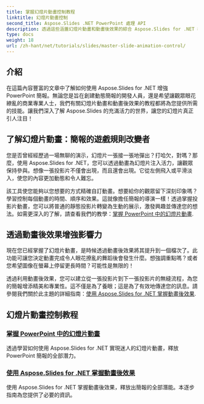 ```yaml
---
title: 掌握幻燈片動畫控制教程
linktitle: 幻燈片動畫控制
second_title: Aspose.Slides .NET PowerPoint 處理 API
description: 透過這些涵蓋幻燈片動畫和動畫後效果的綜合 Aspose.Slides for .NET 教程，釋放簡報的全部潛力。
type: docs
weight: 18
url: /zh-hant/net/tutorials/slides/master-slide-animation-control/
---
```

## 介紹

在這篇內容豐富的文章中了解如何使用 Aspose.Slides for .NET 增強 PowerPoint 簡報。無論您是旨在創建動態簡報的開發人員，還是希望讓觀眾眼花繚亂的商業專業人士，我們有關幻燈片動畫和動畫後效果的教程都將為您提供所需的技能。讓我們深入了解 Aspose.Slides 的充滿活力的世界，讓您的幻燈片真正引人注目！


## 了解幻燈片動畫：簡報的遊戲規則改變者

您是否曾經經歷過一場無聊的演示，幻燈片一張接一張地彈出？打哈欠，對嗎？那麼，使用 Aspose.Slides for .NET，您可以透過動畫為幻燈片注入活力，讓觀眾保持參與。想像一張投影片不僅會出現，而且還會出現。它從左側飛入或平滑淡入，使您的內容更加動態和令人難忘。 

該工具使您能夠以您想要的方式精確自訂動畫。想要給你的觀眾留下深刻印象嗎？學習控制每個動畫的時間、順序和效果。這就像擔任簡報的導演一樣！透過掌握投影片動畫，您可以將普通的靜態投影片轉變為生動的展示，激發興趣並傳達您的想法。如需更深入的了解，請查看我們的教學：[掌握 PowerPoint 中的幻燈片動畫](./slide-animation-in-power-point/).

## 透過動畫後效果增強影響力

現在您已經掌握了幻燈片動畫，是時候透過動畫後效果將其提升到一個檔次了。此功能可讓您決定動畫完成令人眼花撩亂的舞蹈後會發生什麼。想強調重點嗎？或者您希望圖像在螢幕上停留更長時間？可能性是無限的！

透過利用動畫後效果，您可以建立從一張投影片到下一張投影片的無縫流程，為您的簡報增添精美和專業性。這不僅是為了養眼；這是為了有效地傳達您的訊息。請參閱我們關於此主題的詳細指南：[使用 Aspose.Slides for .NET 掌握動畫後效果](./control-after-animation-effects/). 

## 幻燈片動畫控制教程
### [掌握 PowerPoint 中的幻燈片動畫](./slide-animation-in-power-point/)
透過學習如何使用 Aspose.Slides for .NET 實現迷人的幻燈片動畫，釋放 PowerPoint 簡報的全部潛力。
### [使用 Aspose.Slides for .NET 掌握動畫後效果](./control-after-animation-effects/)
使用 Aspose.Slides for .NET 掌握動畫後效果，釋放出簡報的全部潛能。本逐步指南為您提供了必要的資訊。